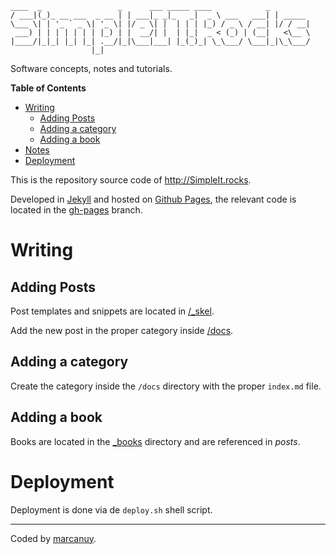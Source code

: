 
~~~
____  _                 _      ___ _____ ____            _        
/ ___|(_)_ __ ___  _ __ | | ___|_ _|_   _|  _ \ ___   ___| | _____ 
\___ \| | '_ ` _ \| '_ \| |/ _ \| |  | | | |_) / _ \ / __| |/ / __|
 ___) | | | | | | | |_) | |  __/| |  | |_|  _ < (_) | (__|   <\__ \
|____/|_|_| |_| |_| .__/|_|\___|___| |_(_)_| \_\___/ \___|_|\_\___/
                  |_|                                              
~~~

Software concepts, notes and tutorials.

<!-- markdown-toc start - Don't edit this section. Run M-x markdown-toc-generate-toc again -->
**Table of Contents**

- [Writing](#writing)
    - [Adding Posts](#adding-posts)
    - [Adding a category](#adding-a-category)
    - [Adding a book](#adding-a-book)
- [Notes](#notes)
- [Deployment](#deployment)

<!-- markdown-toc end -->

This is the repository source code of <http://SimpleIt.rocks>.

Developed in [Jekyll](http://jekyllrb.com/) and hosted on
[Github Pages](https://pages.github.com/), the relevant code is located in
the [gh-pages](https://github.com/marcanuy/simpleit.rocks/tree/gh-pages) branch.

# Writing

## Adding Posts

Post templates and snippets are located in [/_skel](https://github.com/marcanuy/simpleit.rocks/tree/master/_skel).

Add the new post in the proper category inside [/docs](https://github.com/marcanuy/simpleit.rocks/tree/master/docs).

## Adding a category

Create the category inside the `/docs` directory with the proper `index.md` file.

## Adding a book

Books are located in the [_books](https://github.com/marcanuy/simpleit.rocks/tree/master/_books) 
directory and are referenced in _posts_.

# Deployment

Deployment is done via de `deploy.sh` shell script.

<hr />

Coded by [marcanuy](http://marcanuy.com/).

